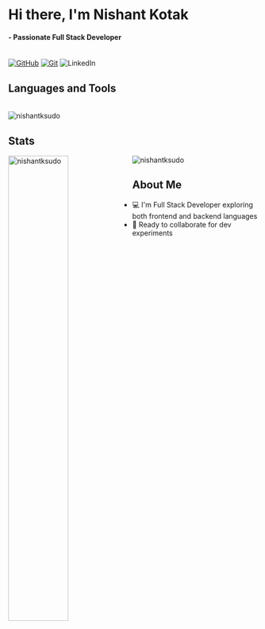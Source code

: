 <h1 align="left"> Hi there, I'm Nishant Kotak </h1>
<h4 align="left"> - Passionate Full Stack Developer </h4>

<br> [![GitHub](https://img.shields.io/badge/GitHub-181717.svg?style=for-the-badge&logo=GitHub&logoColor=white)](https://github.com/nishantksudo)
[![Git](https://img.shields.io/badge/Git-F05032?style=for-the-badge&logo=git&logoColor=white)](https://git-scm.com/)
![LinkedIn](https://img.shields.io/badge/LinkedIn-%230077B5.svg?style=for-the-badge&logo=linkedin&logoColor=white)
<br>

## Languages and Tools
<br><img alt="nishantksudo" src="https://skillicons.dev/icons?i=html,css,js,mongodb,express,react,nodejs,blender,vercel&theme=dark"/> </br>

## Stats
<img  align="left" width="49%" src="https://github-readme-stats.vercel.app/api?username=nishantksudo&show_icons=true&theme=dark" alt="nishantksudo"/>
<!--for top lang-->
<!--<img src="https://github-readme-stats.vercel.app/api/top-langs/?username=nishantksudo&hide_progress=true&theme=dark" alt="nishantksudo"/> 
<br><br><br><br><br> -->

<img align="center" src="https://streak-stats.demolab.com/?user=nishantksudo&theme=shadow-brown" alt="nishantksudo"/> </p>

## About Me
- :computer: I'm Full Stack Developer exploring both frontend and backend languages
- :handshake: Ready to collaborate for dev experiments

